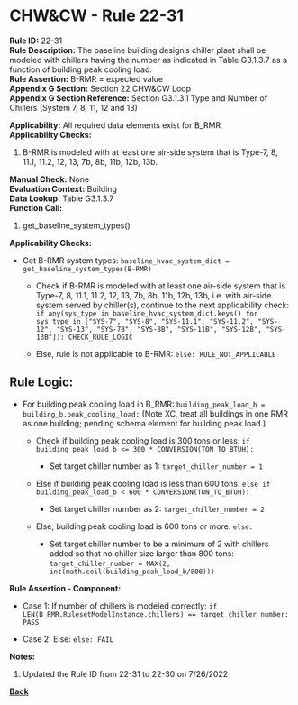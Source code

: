
# CHW&CW - Rule 22-31  

**Rule ID:** 22-31  
**Rule Description:** The baseline building design’s chiller plant shall be modeled with chillers having the number as indicated in Table G3.1.3.7 as a function of building peak cooling load.  
**Rule Assertion:** B-RMR = expected value  
**Appendix G Section:** Section 22 CHW&CW Loop  
**Appendix G Section Reference:** Section G3.1.3.1 Type and Number of Chillers (System 7, 8, 11, 12 and 13)  

**Applicability:** All required data elements exist for B_RMR  
**Applicability Checks:**  

1. B-RMR is modeled with at least one air-side system that is Type-7, 8, 11.1, 11.2, 12, 13, 7b, 8b, 11b, 12b, 13b.

**Manual Check:** None  
**Evaluation Context:** Building  
**Data Lookup:** Table G3.1.3.7  
**Function Call:**  

1. get_baseline_system_types()

**Applicability Checks:**  

- Get B-RMR system types: `baseline_hvac_system_dict = get_baseline_system_types(B-RMR)`

  - Check if B-RMR is modeled with at least one air-side system that is Type-7, 8, 11.1, 11.2, 12, 13, 7b, 8b, 11b, 12b, 13b, i.e. with air-side system served by chiller(s), continue to the next applicability check: `if any(sys_type in baseline_hvac_system_dict.keys() for sys_type in ["SYS-7", "SYS-8", "SYS-11.1", "SYS-11.2", "SYS-12", "SYS-13", "SYS-7B", "SYS-8B", "SYS-11B", "SYS-12B", "SYS-13B"]): CHECK_RULE_LOGIC`

  - Else, rule is not applicable to B-RMR: `else: RULE_NOT_APPLICABLE`

## Rule Logic:  

- For building peak cooling load in B_RMR: `building_peak_load_b = building_b.peak_cooling_load:` (Note XC, treat all buildings in one RMR as one building; pending schema element for building peak load.)

  - Check if building peak cooling load is 300 tons or less: `if building_peak_load_b <= 300 * CONVERSION(TON_TO_BTUH):`

    - Set target chiller number as 1: `target_chiller_number = 1`

  - Else if building peak cooling load is less than 600 tons: `else if building_peak_load_b < 600 * CONVERSION(TON_TO_BTUH):`

    - Set target chiller number as 2: `target_chiller_number = 2`

  - Else, building peak cooling load is 600 tons or more: `else:`

    - Set target chiller number to be a minimum of 2 with chillers added so that no chiller size larger than 800 tons: `target_chiller_number = MAX(2, int(math.ceil(building_peak_load_b/800)))`

**Rule Assertion - Component:**

- Case 1: If number of chillers is modeled correctly: `if LEN(B_RMR.RulesetModelInstance.chillers) == target_chiller_number: PASS`

- Case 2: Else: `else: FAIL`


**Notes:**

1. Updated the Rule ID from 22-31 to 22-30 on 7/26/2022

**[Back](../_toc.md)**
